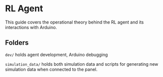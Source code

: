 # RL Agent

This guide covers the operational theory behind the RL agent and its interactions with Arduino.

## Folders

`dev/` holds agent development, Arduino debugging

`simulation_data/` holds both simulation data and scripts for generating new simulation data when connected to the panel.
